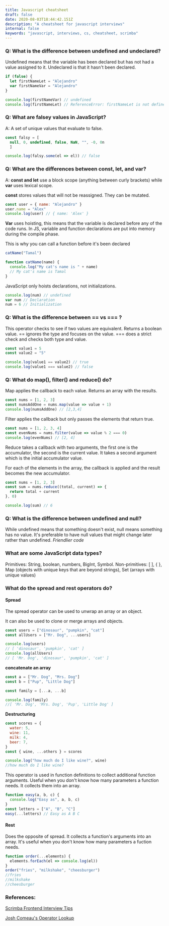```yaml
---
title: Javascript cheatsheet
draft: false
date: 2020-08-03T18:44:42.151Z
description: "A cheatsheet for javascript interviews"
internal: false
keywords: "javascript, interviews, cs, cheatsheet, scrimba"
---
```


### Q: What is the difference between undefined and undeclared?

Undefined means that the variable has been declared but has not had a value assigned to it.
Undeclared is that it hasn't been declared.

```js
if (false) {
  let firstNameLet = "Alejandro"
  var firstNameVar = "Alejandro"
}

console.log(firstNameVar) // undefined
console.log(firstNameLet) // ReferenceError: firstNameLet is not defined
```

### Q: What are falsey values in JavaScript?

A: A set of unique values that evaluate to false.

<!-- prettier-ignore-start -->
```javascript
const falsy = [
  null, 0, undefined, false, NaN, "", -0, 0n
  ]

console.log(falsy.some(el => el)) // false
```
<!-- prettier-ignore-end -->

### Q: What are the differences between const, let, and var?

A: **const and let** use a block scope (anything between curly brackets) while **var** uses lexical scope.

**const** stores values that will not be reassigned. They can be mutated.

```javascript
const user = { name: "Alejandro" }
user.name = "Alex"
console.log(user) // { name: 'Alex' }
```

**Var** uses hoisting, this means that the variable is declared before any of the code runs. In JS, variable and function declarations are put into memory during the compile phase.

This is why you can call a function before it's been declared

```js
catName("Tamal")

function catName(name) {
  console.log("My cat's name is " + name)
  // My cat's name is Tamal
}
```

JavaScript only hoists declarations, not initializations.

```js
console.log(num) // undefined
var num // Declaration
num = 6 // Initialization
```

### Q: What is the difference between == vs === ?

This operator checks to see if two values are equivalent. Returns a boolean value.
== ignores the type and focuses on the value.
=== does a strict check and checks both type and value.

```js
const value1 = 5
const value2 = "5"

console.log(value1 == value2) // true
console.log(value1 === value2) // false
```

### Q: What do map(), filter() and reduce() do?

Map applies the callback to each value. Returns an array with the results.

```js
const nums = [1, 2, 3]
const numsAddOne = nums.map(value => value + 1)
console.log(numsAddOne) // [2,3,4]
```

Filter applies the callback but only passes the elements that return true.

```js
const nums = [1, 2, 3, 4]
const evenNums = nums.filter(value => value % 2 === 0)
console.log(evenNums) // [2, 4]
```

Reduce takes a callback with two arguments, the first one is the accumulator, the second is the current value. It takes a second argument which is the initial accumulator value.

For each of the elements in the array, the callback is applied and the result becomes the new accumulator.

```js
const nums = [1, 2, 3]
const sum = nums.reduce((total, current) => {
  return total + current
}, 0)

console.log(sum) // 6
```

### Q: What is the difference between undefined and null?

While undefined means that something doesn't exist, null means something has no value. It's preferable to have null values that might change later rather than undefined. _Friendlier code_

### What are some JavaScript data types?

Primitives: String, boolean, numbers, BigInt, Symbol.
Non-primitives: [ ], { }, Map (objects with unique keys that are beyond strings), Set (arrays with unique values)

### What do the spread and rest operators do?

#### Spread

The spread operator can be used to unwrap an array or an object.

It can also be used to clone or merge arrays and objects.

```js
const users = ["dinosaur", "pumpkin", "cat"]
const allUsers = ["Mr. Dog", ...users]

console.log(users)
// [ 'dinosaur', 'pumpkin', 'cat' ]
console.log(allUsers)
// [ 'Mr. Dog', 'dinosaur', 'pumpkin', 'cat' ]
```

**concatenate an array**

```js
const a = ["Mr. Dog", "Mrs. Dog"]
const b = ["Pup", "Little Dog"]

const family = [...a, ...b]

console.log(family)
//[ 'Mr. Dog', 'Mrs. Dog', 'Pup', 'Little Dog' ]
```

**Destructuring**

```js
const scores = {
  water: 5,
  wine: 11,
  milk: 4,
  beer: 7,
}
const { wine, ...others } = scores

console.log("how much do I like wine?", wine)
//how much do I like wine?
```

This operator is used in function definitions to collect additional function arguments. Useful when you don't know how many parameters a function needs. It collects them into an array.

```js
function easy(a, b, c) {
  console.log("Easy as", a, b, c)
}
const letters = ["A", "B", "C"]
easy(...letters) // Easy as A B C
```

#### Rest

Does the opposite of spread. It collects a function's arguments into an array. It's useful when you don't know how many parameters a fuction needs.

```js
function order(...elements) {
  elements.forEach(el => console.log(el))
}
order("fries", "milkshake", "cheesburger")
//fries
//milkshake
//cheesburger
```

### References:

[Scrimba Frontend Interview Tips](https://scrimba.com/learn/frontendinterview/)

[Josh Comeau's Operator Lookup](https://www.joshwcomeau.com/operator-lookup?match=restspread)
